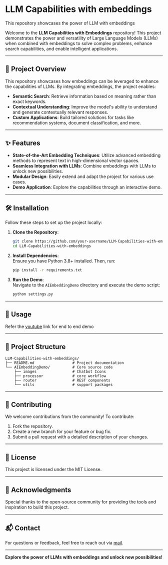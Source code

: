 # LLM Capabilities with embeddings
This repository showcases the power of LLM with embeddings
   
Welcome to the **LLM Capabilities with Embeddings** repository! This project demonstrates the power and versatility of Large Language Models (LLMs) when combined with embeddings to solve complex problems, enhance search capabilities, and enable intelligent applications.  
   
---  
   
## 🚀 Project Overview  
   
This repository showcases how embeddings can be leveraged to enhance the capabilities of LLMs. By integrating embeddings, the project enables:  
   
- **Semantic Search**: Retrieve information based on meaning rather than exact keywords.  
- **Contextual Understanding**: Improve the model's ability to understand and generate contextually relevant responses.  
- **Custom Applications**: Build tailored solutions for tasks like recommendation systems, document classification, and more.  
   
---  
   
## ✨ Features  
   
- **State-of-the-Art Embedding Techniques**: Utilize advanced embedding methods to represent text in high-dimensional vector spaces.  
- **Seamless Integration with LLMs**: Combine embeddings with LLMs to unlock new possibilities.  
- **Modular Design**: Easily extend and adapt the project for various use cases.  
- **Demo Application**: Explore the capabilities through an interactive demo.  
   
---  
   
## 🛠️ Installation  
   
Follow these steps to set up the project locally:  
   
1. **Clone the Repository**:  
   ```bash  
   git clone https://github.com/your-username/LLM-Capabilities-with-embeddings.git  
   cd LLM-Capabilities-with-embeddings  
   ```  
   
2. **Install Dependencies**:  
   Ensure you have Python 3.8+ installed. Then, run:  
   ```bash  
   pip install -r requirements.txt  
   ```  
   
3. **Run the Demo**:  
   Navigate to the `AIEmbeddingDemo` directory and execute the demo script:  
   ```bash  
   python settings.py  
   ```  
   
---  
   
## 📖 Usage  
   
Refer the [youtube](https://youtu.be/do11K63q0O4) link for end to end demo  
   
---  
   
## 📂 Project Structure  
   
```  
LLM-Capabilities-with-embeddings/
├── README.md                 # Project documentation
└── AIEmbeddingDemo/          # Core source code  
    ├── images                # Chatbot Icons
    ├── processor             # core workflow
    ├── router                # REST components
    └── utils                 # support packages
```  
   
---  
   
## 🤝 Contributing  
   
We welcome contributions from the community! To contribute:  
   
1. Fork the repository.  
2. Create a new branch for your feature or bug fix.  
3. Submit a pull request with a detailed description of your changes.  
   
---  
   
## 📄 License  
   
This project is licensed under the MIT License.
   
---  
   
## 🌟 Acknowledgments  
   
Special thanks to the open-source community for providing the tools and inspiration to build this project.  
   
---  
   
## 📬 Contact  
   
For questions or feedback, feel free to reach out via [mail](mailto:vairamuthu.thangavel@gmail.com).  
   
---  
   
**Explore the power of LLMs with embeddings and unlock new possibilities!**  
